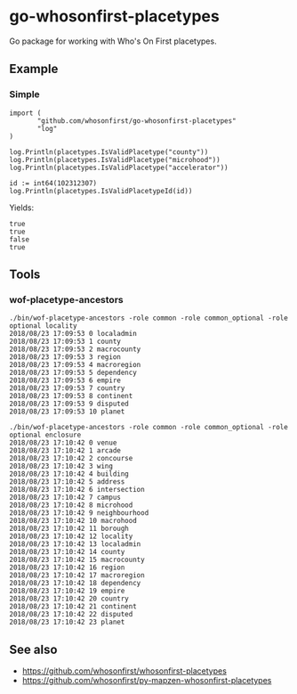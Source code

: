 # go-whosonfirst-placetypes

Go package for working with Who's On First placetypes.

## Example

### Simple

```
import (
       "github.com/whosonfirst/go-whosonfirst-placetypes"
       "log"
)

log.Println(placetypes.IsValidPlacetype("county"))
log.Println(placetypes.IsValidPlacetype("microhood"))
log.Println(placetypes.IsValidPlacetype("accelerator"))

id := int64(102312307)
log.Println(placetypes.IsValidPlacetypeId(id))          
```

Yields:

```
true
true
false
true
```

## Tools

### wof-placetype-ancestors

```
./bin/wof-placetype-ancestors -role common -role common_optional -role optional locality
2018/08/23 17:09:53 0 localadmin
2018/08/23 17:09:53 1 county
2018/08/23 17:09:53 2 macrocounty
2018/08/23 17:09:53 3 region
2018/08/23 17:09:53 4 macroregion
2018/08/23 17:09:53 5 dependency
2018/08/23 17:09:53 6 empire
2018/08/23 17:09:53 7 country
2018/08/23 17:09:53 8 continent
2018/08/23 17:09:53 9 disputed
2018/08/23 17:09:53 10 planet

./bin/wof-placetype-ancestors -role common -role common_optional -role optional enclosure
2018/08/23 17:10:42 0 venue
2018/08/23 17:10:42 1 arcade
2018/08/23 17:10:42 2 concourse
2018/08/23 17:10:42 3 wing
2018/08/23 17:10:42 4 building
2018/08/23 17:10:42 5 address
2018/08/23 17:10:42 6 intersection
2018/08/23 17:10:42 7 campus
2018/08/23 17:10:42 8 microhood
2018/08/23 17:10:42 9 neighbourhood
2018/08/23 17:10:42 10 macrohood
2018/08/23 17:10:42 11 borough
2018/08/23 17:10:42 12 locality
2018/08/23 17:10:42 13 localadmin
2018/08/23 17:10:42 14 county
2018/08/23 17:10:42 15 macrocounty
2018/08/23 17:10:42 16 region
2018/08/23 17:10:42 17 macroregion
2018/08/23 17:10:42 18 dependency
2018/08/23 17:10:42 19 empire
2018/08/23 17:10:42 20 country
2018/08/23 17:10:42 21 continent
2018/08/23 17:10:42 22 disputed
2018/08/23 17:10:42 23 planet
```

## See also

* https://github.com/whosonfirst/whosonfirst-placetypes
* https://github.com/whosonfirst/py-mapzen-whosonfirst-placetypes
